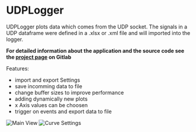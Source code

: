 # UDPLogger
UDPLogger plots data which comes from the UDP socket. The signals in a UDP dataframe were defined in a .xlsx or .xml file and will imported into the logger.

**For detailed information about the application and the source code see the [project page](https://gitlab.com/Murmele/UDPLogger) on Gitlab**

Features:

- import and export Settings
- save incomming data to file
- change buffer sizes to improve performance
- adding dynamically new plots
- x Axis values can be choosen
- trigger on events and export data to file

![Main View](https://gitlab.com/Murmele/UDPLogger/-/raw/master/res/images/MainView.png)
![Curve Settings](https://gitlab.com/Murmele/UDPLogger/-/raw/master/res/images/CurveSettings.png)
